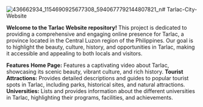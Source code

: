 ![436662934_1154690925677308_5940677792144807821_n](https://github.com/TheMaker0/Tarlac-City-Website/assets/109716700/a6626289-ecfb-4247-a295-331a803208f3)# Tarlac-City-Website


**Welcome to the Tarlac Website repository!** This project is dedicated to providing a comprehensive and engaging online presence for Tarlac, a province located in the Central Luzon region of the Philippines. Our goal is to highlight the beauty, culture, history, and opportunities in Tarlac, making it accessible and appealing to both locals and visitors.

**Features**
**Home Page:** Features a captivating video about Tarlac, showcasing its scenic beauty, vibrant culture, and rich history.
**Tourist Attractions:** Provides detailed descriptions and guides to popular tourist spots in Tarlac, including parks, historical sites, and natural attractions.
**Universities:** Lists and provides information about the different universities in Tarlac, highlighting their programs, facilities, and achievements.


